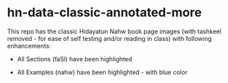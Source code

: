 # hn-data-classic-annotated-more

This repo has the classic Hidayatun Nahw book page images (with tashkeel removed - for ease of self testing and/or reading in class) with following enhancements:

* All Sections (faSl) have been highlighted

* All Examples (nahw) have been highlighted - with blue color
